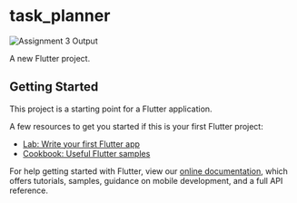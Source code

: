 # task_planner
![Assignment 3 Output](https://user-images.githubusercontent.com/97331880/153807968-9ebbb56c-def2-4934-a521-b0ed5ec33f9a.gif)

A new Flutter project.


## Getting Started

This project is a starting point for a Flutter application.

A few resources to get you started if this is your first Flutter project:

- [Lab: Write your first Flutter app](https://flutter.dev/docs/get-started/codelab)
- [Cookbook: Useful Flutter samples](https://flutter.dev/docs/cookbook)

For help getting started with Flutter, view our
[online documentation](https://flutter.dev/docs), which offers tutorials,
samples, guidance on mobile development, and a full API reference.
